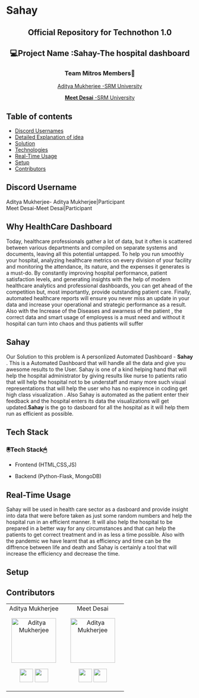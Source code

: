 # Sahay
<div align='center'>
  <h2>Official Repository for Technothon 1.0</h2>
  </div>
  <div align="center">
  <h2>💻Project Name :Sahay-The hospital dashboard</h2>
  <h2Theme :Healthcare🩹</h2>
  <h3>Team Mitros Members🤝</h3>
  <a href="https://github.com/asityamukherjee42"> Aditya Mukherjee -SRM University </a>
  
  <a href="https://github.com/MEETDESAI2509"> **Meet Desai** -SRM University</a>
</div>

## Table of contents
* [Discord Usernames](#DiscordUsername)
* [Detailed Explanation of idea](#WhyHealthCareDashboard)
* [Solution](#Sahay)
* [Technologies](#TechStack)
* [Real-Time Usage](#RealTimeUsage)
* [Setup](#Setup)
* [Contributors](#Contributors)


## Discord Username
Aditya Mukherjee- Aditya Mukherjee|Participant<br>
Meet Desai-Meet Desai|Participant

## Why  HealthCare Dashboard
Today, healthcare professionals gather a lot of data, but it often is scattered between various departments and compiled on separate systems and documents, leaving all this potential untapped. To help you run smoothly your hospital, analyzing healthcare metrics on every division of your facility and monitoring the attendance, its nature, and the expenses it generates is a must-do. By constantly improving hospital performance, patient satisfaction levels, and generating insights with the help of modern healthcare analytics and professional dashboards, you can get ahead of the competition but, most importantly, provide outstanding patient care. Finally, automated healthcare reports will ensure you never miss an update in your data and increase your operational and strategic performance as a result.
Also with the Increase of the Diseases and awarness of the patient , the correct data and smart usage of employess is a must need and without it hospital can turn into chaos and thus patients will suffer

## Sahay
Our Solution to this problem is A personlized Automated Dashboard - **Sahay** . This is a Automated Dashboard that will handle all the data and give you awesome results to the User. Sahay is one of a kind helping hand that will help the hospital administrator by giving results like nurse to patients ratio that will help the hospital not to be understaff and many more such visual representations that will help the user who has no expirence in coding get high class visualization . Also Sahay is  automated as the patient enter their feedback and the hospital enters its data the visualizations will get updated.**Sahay** is the go to dasboard for all the hospital as it will help them run as efficient as possible.

## Tech Stack
 <h3> 🖲️Tech Stack🖱</h3>
 
 * Frontend (HTML,CSS,JS)
 
 * Backend (Python-Flask, MongoDB)
 
 ## Real-Time Usage
Sahay will be used in health care sector as a dasboard and provide insight into data that were before taken as just some random numbers and help the hospital run in an efficient manner. It will also help the hospital to be prepared in a better way for any circumstances and that can help the patients to get correct treatment and in as less a time possible. Also with the pandemic we have learnt that as efficiency and time can be the diffrence between life and death and Sahay is certainly a tool that will increase the efficiency and decrease the time.

## Setup

 ## Contributors

<table>
<tr align="center">


<td>
Aditya Mukherjee

<p align="center">
<img src = "https://avatars.githubusercontent.com/adityamukherjee42"  height="120" alt="Aditya Mukherjee">
</p>
<p align="center">
<a href = "https://github.com/adityamukherjee42"><img src = "http://www.iconninja.com/files/241/825/211/round-collaboration-social-github-code-circle-network-icon.svg" width="36" height = "36"/></a>
<a href = "https://www.linkedin.com/in/aditya-mukherjee-817a17190/">
<img src = "http://www.iconninja.com/files/863/607/751/network-linkedin-social-connection-circular-circle-media-icon.svg" width="36" height="36"/>
</a>
</p>
</td>


<td>
<td>
Meet Desai

<p align="center">
<img src = "https://avatars.githubusercontent.com/MEETDESAI2509"  height="120" alt="Aditya Mukherjee">
</p>
<p align="center">
<a href = "https://github.com/MEETDESAI2509"><img src = "http://www.iconninja.com/files/241/825/211/round-collaboration-social-github-code-circle-network-icon.svg" width="36" height = "36"/></a>
<a href = "https://www.linkedin.com/in/meet-desai-86053918b/">
<img src = "http://www.iconninja.com/files/863/607/751/network-linkedin-social-connection-circular-circle-media-icon.svg" width="36" height="36"/>
</a>
</p>
</td>


<td>

  </table>
</tr>
  </table>

 
 
